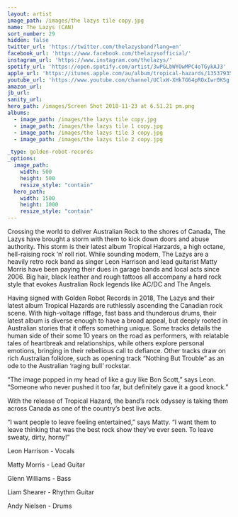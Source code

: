 ```yaml
---
layout: artist
image_path: /images/the lazys tile copy.jpg
name: The Lazys (CAN)
sort_number: 29
hidden: false
twitter_url: 'https://twitter.com/thelazysband?lang=en'
facebook_url: 'https://www.facebook.com/thelazysofficial/'
instagram_url: 'https://www.instagram.com/thelazys/'
spotify_url: 'https://open.spotify.com/artist/3wPGLbWYOwMPC4oTGykAJ3'
apple_url: 'https://itunes.apple.com/au/album/tropical-hazards/1353793547'
youtube_url: 'https://www.youtube.com/channel/UClxW-XHk7G64pROxIwr0KSg'
amazon_url: 
jb_url: 
sanity_url: 
hero_path: /images/Screen Shot 2018-11-23 at 6.51.21 pm.png
albums:
  - image_path: /images/the lazys tile copy.jpg
  - image_path: /images/the lazys tile 1 copy.jpg
  - image_path: /images/the lazys tile 3 copy.jpg
  - image_path: /images/the lazys tile 2 copy.jpg

_type: golden-robot-records
_options:
  image_path:
    width: 500
    height: 500
    resize_style: "contain"
  hero_path:
    width: 1500
    height: 1000
    resize_style: "contain"
---
```


Crossing the world to deliver Australian Rock to the shores of Canada, The Lazys have brought a storm with them to kick down doors and abuse authority. This storm is their latest album Tropical Harzards, a high octane, hell-raising rock ‘n’ roll riot. While sounding modern, The Lazys are a heavily retro rock band as singer Leon Harrison and lead guitarist Matty Morris have been paying their dues in garage bands and local acts since 2006. Big hair, black leather and rough tattoos all accompany a hard rock style that evokes Australian Rock legends like AC/DC and The Angels.

Having signed with Golden Robot Records in 2018, The Lazys and their latest album Tropical Hazards are ruthlessly ascending the Canadian rock scene. With high-voltage riffage, fast bass and thunderous drums, their latest album is diverse enough to have a broad appeal, but deeply rooted in Australian stories that it offers something unique. Some tracks details the human side of their some 10 years on the road as performers, with relatable tales of heartbreak and relationships, while others explore personal emotions, bringing in their rebellious call to defiance. Other tracks draw on rich Australian folklore, such as opening track “Nothing But Trouble” as an ode to the Australian ‘raging bull’ rockstar.

“The image popped in my head of like a guy like Bon Scott,” says Leon. “Someone who never pushed it too far, but definitely gave it a good knock.”

With the release of Tropical Hazard, the band’s rock odyssey is taking them across Canada as one of the country’s best live acts.

“I want people to leave feeling entertained,” says Matty. “I want them to leave thinking that was the best rock show they’ve ever seen. To leave sweaty, dirty, horny!”

Leon Harrison - Vocals

Matty Morris - Lead Guitar

Glenn Williams - Bass

Liam Shearer - Rhythm Guitar

Andy Nielsen - Drums